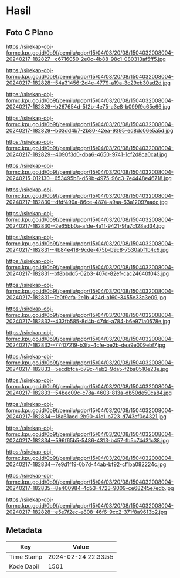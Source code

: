 # Hasil

## Foto C Plano

https://sirekap-obj-formc.kpu.go.id/0b9f/pemilu/pdpr/15/04/03/20/08/1504032008004-20240217-182827--c6716050-2e0c-4b88-98c1-080313af5ff5.jpg

https://sirekap-obj-formc.kpu.go.id/0b9f/pemilu/pdpr/15/04/03/20/08/1504032008004-20240217-182828--54a31456-2d4e-4779-a19a-3c29eb30ad2d.jpg

https://sirekap-obj-formc.kpu.go.id/0b9f/pemilu/pdpr/15/04/03/20/08/1504032008004-20240217-182829--b267654d-5f2b-4e75-a3e8-b099f9c65e66.jpg

https://sirekap-obj-formc.kpu.go.id/0b9f/pemilu/pdpr/15/04/03/20/08/1504032008004-20240217-182829--b03dd4b7-2b80-42ea-9395-ed8dc06e5a5d.jpg

https://sirekap-obj-formc.kpu.go.id/0b9f/pemilu/pdpr/15/04/03/20/08/1504032008004-20240217-182829--4090f3d0-dba6-4650-9741-1cf2d8ca0caf.jpg

https://sirekap-obj-formc.kpu.go.id/0b9f/pemilu/pdpr/15/04/03/20/08/1504032008004-20240215-012130--653495b8-d59b-4975-96c3-7e4448e46718.jpg

https://sirekap-obj-formc.kpu.go.id/0b9f/pemilu/pdpr/15/04/03/20/08/1504032008004-20240217-182830--dfdf490a-86ce-4874-a9aa-63a12097aadc.jpg

https://sirekap-obj-formc.kpu.go.id/0b9f/pemilu/pdpr/15/04/03/20/08/1504032008004-20240217-182830--2e65bb0a-afde-4a1f-9421-9fa7c128ad34.jpg

https://sirekap-obj-formc.kpu.go.id/0b9f/pemilu/pdpr/15/04/03/20/08/1504032008004-20240217-182831--4b84e418-9cde-475b-b9c8-7530abf1b4c9.jpg

https://sirekap-obj-formc.kpu.go.id/0b9f/pemilu/pdpr/15/04/03/20/08/1504032008004-20240217-182831--bf8bbdd5-02b3-407d-82ef-cac24640f043.jpg

https://sirekap-obj-formc.kpu.go.id/0b9f/pemilu/pdpr/15/04/03/20/08/1504032008004-20240217-182831--7c0f9cfa-2e1b-424d-a160-3455e33a3e09.jpg

https://sirekap-obj-formc.kpu.go.id/0b9f/pemilu/pdpr/15/04/03/20/08/1504032008004-20240217-182832--433fb585-8d4b-47dd-a784-b6e971a0578e.jpg

https://sirekap-obj-formc.kpu.go.id/0b9f/pemilu/pdpr/15/04/03/20/08/1504032008004-20240217-182832--77f07219-b3fa-4cfe-be2b-dea9e009ebf7.jpg

https://sirekap-obj-formc.kpu.go.id/0b9f/pemilu/pdpr/15/04/03/20/08/1504032008004-20240217-182833--5ecdbfca-679c-4eb2-9da5-f2ba0510e23e.jpg

https://sirekap-obj-formc.kpu.go.id/0b9f/pemilu/pdpr/15/04/03/20/08/1504032008004-20240217-182833--54bec09c-c78a-4603-813a-db50de50ca84.jpg

https://sirekap-obj-formc.kpu.go.id/0b9f/pemilu/pdpr/15/04/03/20/08/1504032008004-20240217-182834--18a61aed-2b90-41c1-b723-d743cf0e4321.jpg

https://sirekap-obj-formc.kpu.go.id/0b9f/pemilu/pdpr/15/04/03/20/08/1504032008004-20240217-182834--596f65b5-5486-4313-b457-fb5c74d31c38.jpg

https://sirekap-obj-formc.kpu.go.id/0b9f/pemilu/pdpr/15/04/03/20/08/1504032008004-20240217-182834--7e9d1f19-0b7d-44ab-bf92-cf1ba082224c.jpg

https://sirekap-obj-formc.kpu.go.id/0b9f/pemilu/pdpr/15/04/03/20/08/1504032008004-20240217-182835--8e400984-4d53-4723-9009-ce68245e7edb.jpg

https://sirekap-obj-formc.kpu.go.id/0b9f/pemilu/pdpr/15/04/03/20/08/1504032008004-20240217-182828--e5e7f2ec-e808-46f6-9cc2-371f8a9613b2.jpg


## Metadata

| Key        | Value               |
| ---------- | ------------------- |
| Time Stamp | 2024-02-24 22:33:55 |
| Kode Dapil | 1501                |



